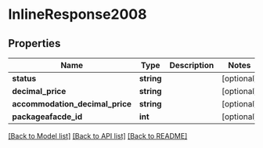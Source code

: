 # InlineResponse2008

## Properties
Name | Type | Description | Notes
------------ | ------------- | ------------- | -------------
**status** | **string** |  | [optional] 
**decimal_price** | **string** |  | [optional] 
**accommodation_decimal_price** | **string** |  | [optional] 
**packageafacde_id** | **int** |  | [optional] 

[[Back to Model list]](../README.md#documentation-for-models) [[Back to API list]](../README.md#documentation-for-api-endpoints) [[Back to README]](../README.md)


